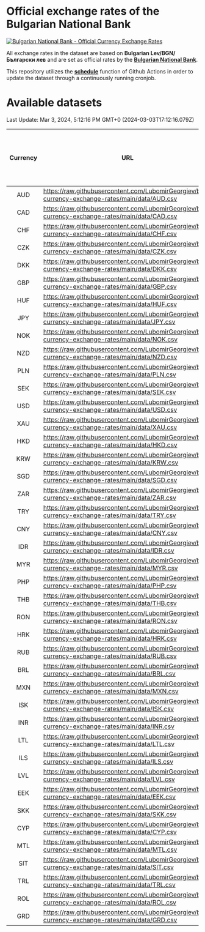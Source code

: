 # Official exchange rates of the Bulgarian National Bank

[![Bulgarian National Bank - Official Currency Exchange Rates](https://github.com/LubomirGeorgiev/bnb-currency-exchange-rates/actions/workflows/update-rates.yml/badge.svg?branch=main)](https://github.com/LubomirGeorgiev/bnb-currency-exchange-rates/actions/workflows/update-rates.yml)

All exchange rates in the dataset are based on **Bulgarian Lev/BGN/Български лев** and are set as official rates by the [**Bulgarian National Bank**](https://www.bnb.bg/Statistics/StExternalSector/StExchangeRates/StERForeignCurrencies/index.htm?toLang=_EN).

This repository utilizes the [**schedule**](https://docs.github.com/en/actions/reference/events-that-trigger-workflows) function of Github Actions in order to update the dataset through a continuously running cronjob.

# Available datasets

<!-- START LINKS (DO NOT EVER FU*ING DELETE THIS COMMENT FOR THE LOVE OF YOUR LIFE!!! IF YOU ARE CURIOS HOW IT WORKS, YOU CAN HAVE A LOOK AT ./src/updateReadme.ts) -->

Last Update: Mar 3, 2024, 5:12:16 PM GMT+0 (2024-03-03T17:12:16.079Z)

| Currency | URL                                                                                             | Number of records | Number of missing days that were filled in |
| :------: | ----------------------------------------------------------------------------------------------- | :---------------: | :----------------------------------------: |
|   AUD    | https://raw.githubusercontent.com/LubomirGeorgiev/bnb-currency-exchange-rates/main/data/AUD.csv |       8922        |                    2765                    |
|   CAD    | https://raw.githubusercontent.com/LubomirGeorgiev/bnb-currency-exchange-rates/main/data/CAD.csv |       8922        |                    2765                    |
|   CHF    | https://raw.githubusercontent.com/LubomirGeorgiev/bnb-currency-exchange-rates/main/data/CHF.csv |       8922        |                    2765                    |
|   CZK    | https://raw.githubusercontent.com/LubomirGeorgiev/bnb-currency-exchange-rates/main/data/CZK.csv |       8922        |                    2765                    |
|   DKK    | https://raw.githubusercontent.com/LubomirGeorgiev/bnb-currency-exchange-rates/main/data/DKK.csv |       8922        |                    2765                    |
|   GBP    | https://raw.githubusercontent.com/LubomirGeorgiev/bnb-currency-exchange-rates/main/data/GBP.csv |       8922        |                    2765                    |
|   HUF    | https://raw.githubusercontent.com/LubomirGeorgiev/bnb-currency-exchange-rates/main/data/HUF.csv |       8922        |                    2765                    |
|   JPY    | https://raw.githubusercontent.com/LubomirGeorgiev/bnb-currency-exchange-rates/main/data/JPY.csv |       8922        |                    2765                    |
|   NOK    | https://raw.githubusercontent.com/LubomirGeorgiev/bnb-currency-exchange-rates/main/data/NOK.csv |       8922        |                    2765                    |
|   NZD    | https://raw.githubusercontent.com/LubomirGeorgiev/bnb-currency-exchange-rates/main/data/NZD.csv |       8922        |                    2765                    |
|   PLN    | https://raw.githubusercontent.com/LubomirGeorgiev/bnb-currency-exchange-rates/main/data/PLN.csv |       8922        |                    2765                    |
|   SEK    | https://raw.githubusercontent.com/LubomirGeorgiev/bnb-currency-exchange-rates/main/data/SEK.csv |       8922        |                    2765                    |
|   USD    | https://raw.githubusercontent.com/LubomirGeorgiev/bnb-currency-exchange-rates/main/data/USD.csv |       8922        |                    2765                    |
|   XAU    | https://raw.githubusercontent.com/LubomirGeorgiev/bnb-currency-exchange-rates/main/data/XAU.csv |       8922        |                    2767                    |
|   HKD    | https://raw.githubusercontent.com/LubomirGeorgiev/bnb-currency-exchange-rates/main/data/HKD.csv |       8620        |                    2674                    |
|   KRW    | https://raw.githubusercontent.com/LubomirGeorgiev/bnb-currency-exchange-rates/main/data/KRW.csv |       8620        |                    2674                    |
|   SGD    | https://raw.githubusercontent.com/LubomirGeorgiev/bnb-currency-exchange-rates/main/data/SGD.csv |       8620        |                    2674                    |
|   ZAR    | https://raw.githubusercontent.com/LubomirGeorgiev/bnb-currency-exchange-rates/main/data/ZAR.csv |       8620        |                    2674                    |
|   TRY    | https://raw.githubusercontent.com/LubomirGeorgiev/bnb-currency-exchange-rates/main/data/TRY.csv |       7102        |                    2204                    |
|   CNY    | https://raw.githubusercontent.com/LubomirGeorgiev/bnb-currency-exchange-rates/main/data/CNY.csv |       6982        |                    2168                    |
|   IDR    | https://raw.githubusercontent.com/LubomirGeorgiev/bnb-currency-exchange-rates/main/data/IDR.csv |       6982        |                    2168                    |
|   MYR    | https://raw.githubusercontent.com/LubomirGeorgiev/bnb-currency-exchange-rates/main/data/MYR.csv |       6982        |                    2168                    |
|   PHP    | https://raw.githubusercontent.com/LubomirGeorgiev/bnb-currency-exchange-rates/main/data/PHP.csv |       6982        |                    2168                    |
|   THB    | https://raw.githubusercontent.com/LubomirGeorgiev/bnb-currency-exchange-rates/main/data/THB.csv |       6982        |                    2168                    |
|   RON    | https://raw.githubusercontent.com/LubomirGeorgiev/bnb-currency-exchange-rates/main/data/RON.csv |       6923        |                    2150                    |
|   HRK    | https://raw.githubusercontent.com/LubomirGeorgiev/bnb-currency-exchange-rates/main/data/HRK.csv |       6555        |                    2033                    |
|   RUB    | https://raw.githubusercontent.com/LubomirGeorgiev/bnb-currency-exchange-rates/main/data/RUB.csv |       6253        |                    1938                    |
|   BRL    | https://raw.githubusercontent.com/LubomirGeorgiev/bnb-currency-exchange-rates/main/data/BRL.csv |       6012        |                    1871                    |
|   MXN    | https://raw.githubusercontent.com/LubomirGeorgiev/bnb-currency-exchange-rates/main/data/MXN.csv |       6012        |                    1871                    |
|   ISK    | https://raw.githubusercontent.com/LubomirGeorgiev/bnb-currency-exchange-rates/main/data/ISK.csv |       5793        |                    1800                    |
|   INR    | https://raw.githubusercontent.com/LubomirGeorgiev/bnb-currency-exchange-rates/main/data/INR.csv |       5645        |                    1757                    |
|   LTL    | https://raw.githubusercontent.com/LubomirGeorgiev/bnb-currency-exchange-rates/main/data/LTL.csv |       5281        |                    1624                    |
|   ILS    | https://raw.githubusercontent.com/LubomirGeorgiev/bnb-currency-exchange-rates/main/data/ILS.csv |       4918        |                    1535                    |
|   LVL    | https://raw.githubusercontent.com/LubomirGeorgiev/bnb-currency-exchange-rates/main/data/LVL.csv |       4918        |                    1512                    |
|   EEK    | https://raw.githubusercontent.com/LubomirGeorgiev/bnb-currency-exchange-rates/main/data/EEK.csv |       4001        |                    1227                    |
|   SKK    | https://raw.githubusercontent.com/LubomirGeorgiev/bnb-currency-exchange-rates/main/data/SKK.csv |       2970        |                    912                     |
|   CYP    | https://raw.githubusercontent.com/LubomirGeorgiev/bnb-currency-exchange-rates/main/data/CYP.csv |       2906        |                    890                     |
|   MTL    | https://raw.githubusercontent.com/LubomirGeorgiev/bnb-currency-exchange-rates/main/data/MTL.csv |       2604        |                    799                     |
|   SIT    | https://raw.githubusercontent.com/LubomirGeorgiev/bnb-currency-exchange-rates/main/data/SIT.csv |       2544        |                    780                     |
|   TRL    | https://raw.githubusercontent.com/LubomirGeorgiev/bnb-currency-exchange-rates/main/data/TRL.csv |       1818        |                    559                     |
|   ROL    | https://raw.githubusercontent.com/LubomirGeorgiev/bnb-currency-exchange-rates/main/data/ROL.csv |       1697        |                    524                     |
|   GRD    | https://raw.githubusercontent.com/LubomirGeorgiev/bnb-currency-exchange-rates/main/data/GRD.csv |        361        |                    109                     |

<!-- END LINKS (DO NOT EVER FU*ING DELETE THIS COMMENT FOR THE LOVE OF YOUR LIFE!!! IF YOU ARE CURIOS HOW IT WORKS, YOU CAN HAVE A LOOK AT ./src/updateReadme.ts) -->
